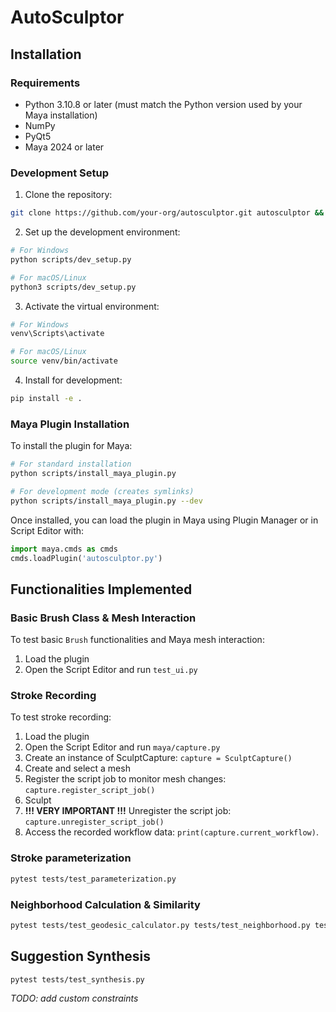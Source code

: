 # AutoSculptor

## Installation

### Requirements

- Python 3.10.8 or later (must match the Python version used by your Maya installation)
- NumPy
- PyQt5
- Maya 2024 or later

### Development Setup

1. Clone the repository:

```bash
git clone https://github.com/your-org/autosculptor.git autosculptor && cd autosculptor
```

2. Set up the development environment:

```bash
# For Windows
python scripts/dev_setup.py

# For macOS/Linux
python3 scripts/dev_setup.py
```

3. Activate the virtual environment:

```bash
# For Windows
venv\Scripts\activate

# For macOS/Linux
source venv/bin/activate
```

4. Install for development:

```bash
pip install -e .
```

### Maya Plugin Installation

To install the plugin for Maya:

```bash
# For standard installation
python scripts/install_maya_plugin.py

# For development mode (creates symlinks)
python scripts/install_maya_plugin.py --dev
```

Once installed, you can load the plugin in Maya using Plugin Manager or in Script Editor with:

```python
import maya.cmds as cmds
cmds.loadPlugin('autosculptor.py')
```

## Functionalities Implemented

### Basic Brush Class & Mesh Interaction

To test basic `Brush` functionalities and Maya mesh interaction:

1. Load the plugin
2. Open the Script Editor and run `test_ui.py`

### Stroke Recording

To test stroke recording: 

1. Load the plugin
2. Open the Script Editor and run `maya/capture.py`
3. Create an instance of SculptCapture: `capture = SculptCapture()`
4. Create and select a mesh
5. Register the script job to monitor mesh changes: `capture.register_script_job()`
6. Sculpt
7. **!!! VERY IMPORTANT !!!** Unregister the script job: `capture.unregister_script_job()` 
8. Access the recorded workflow data: `print(capture.current_workflow)`.

### Stroke parameterization
```bash
pytest tests/test_parameterization.py
```

### Neighborhood Calculation & Similarity
```bash
pytest tests/test_geodesic_calculator.py tests/test_neighborhood.py tests/test_similarity.py
```

## Suggestion Synthesis
```bash
pytest tests/test_synthesis.py
```
*TODO: add custom constraints*


